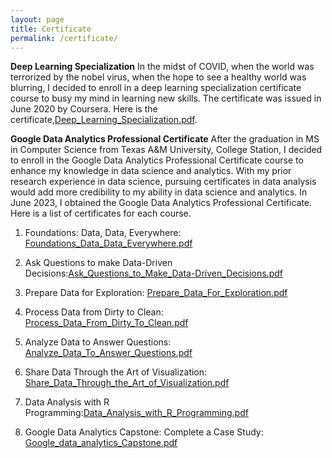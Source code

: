 ```yaml
---
layout: page
title: Certificate
permalink: /certificate/
---
```


**Deep Learning Specialization**
In the midst of COVID, when the world was terrorized by the nobel virus, when the hope to see a healthy world was blurring, I decided to enroll in a deep learning specialization certificate course to busy my mind in learning new skills. The certificate was issued in June 2020 by Coursera. Here is the certificate,[Deep_Learning_Specialization.pdf](https://github.com/sabinaadhikari20/sabinaadhikari/files/12005857/Deep_Learning_Specialization.pdf).

**Google Data Analytics Professional Certificate**
After the graduation in MS in Computer Science from Texas A&M University, College Station, I decided to enroll in the Google Data Analytics Professional Certificate course to enhance my knowledge in data science and analytics. With my prior research experience in data science, pursuing certificates in data analysis would add more credibility to my ability in data science and analytics. In June 2023, I obtained the Google Data Analytics Professional Certificate.
Here is a list of certificates for each course.
1. Foundations: Data, Data, Everywhere: [Foundations_Data_Data_Everywhere.pdf](https://github.com/sabinaadhikari20/sabinaadhikari/files/12005870/Foundations_Data_Data_Everywhere.pdf)
   
2. Ask Questions to make Data-Driven Decisions:[Ask_Questions_to_Make_Data-Driven_Decisions.pdf](https://github.com/sabinaadhikari20/sabinaadhikari/files/12005871/Ask_Questions_to_Make_Data-Driven_Decisions.pdf)

3. Prepare Data for Exploration: [Prepare_Data_For_Exploration.pdf](https://github.com/sabinaadhikari20/sabinaadhikari/files/12005872/Prepare_Data_For_Exploration.pdf)

4. Process Data from Dirty to Clean: [Process_Data_From_Dirty_To_Clean.pdf](https://github.com/sabinaadhikari20/sabinaadhikari/files/12005874/Process_Data_From_Dirty_To_Clean.pdf)

5. Analyze Data to Answer Questions: [Analyze_Data_To_Answer_Questions.pdf](https://github.com/sabinaadhikari20/sabinaadhikari/files/12005875/Analyze_Data_To_Answer_Questions.pdf)

6. Share Data Through the Art of Visualization: [Share_Data_Through_the_Art_of_Visualization.pdf](https://github.com/sabinaadhikari20/sabinaadhikari/files/12005878/Share_Data_Through_the_Art_of_Visualization.pdf)

7. Data Analysis with R Programming:[Data_Analysis_with_R_Programming.pdf](https://github.com/sabinaadhikari20/sabinaadhikari/files/12005882/Data_Analysis_with_R_Programming.pdf)

8. Google Data Analytics Capstone: Complete a Case Study: [Google_data_analytics_Capstone.pdf](https://github.com/sabinaadhikari20/sabinaadhikari/files/12005883/Google_data_analytics_Capstone.pdf)



